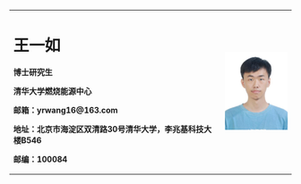<table border="0">
  <tr>
    <td width="75%">
      <h1>王一如</h1>
      <p><b>博士研究生</b></p>
      <p><b>清华大学燃烧能源中心</b></p>
      <p><b>邮箱：yrwang16@163.com</b></p>
      <p><b>地址：北京市海淀区双清路30号清华大学，李兆基科技大楼B546</b></p>
      <p><b>邮编：100084</b></p>
    </td>
    <td width="25%">
      <img src="/wyr.jpg" width="100%">  
    </td>
  </tr>
</table>
